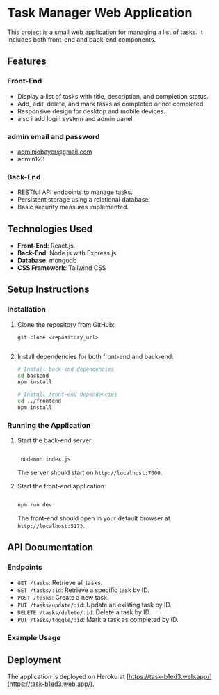 

# Task Manager Web Application

This project is a small web application for managing a list of tasks. It includes both front-end and back-end components.

## Features

### Front-End
- Display a list of tasks with title, description, and completion status.
- Add, edit, delete, and mark tasks as completed or not completed.
- Responsive design for desktop and mobile devices.
- also i add login system and admin panel.

### admin email and password
- adminjobayer@gmail.com
- admin123




### Back-End
- RESTful API endpoints to manage tasks.
- Persistent storage using a relational database.
- Basic security measures implemented.

## Technologies Used

- **Front-End**: React.js.
- **Back-End**: Node.js with Express.js
- **Database**: mongodb
- **CSS Framework**: Tailwind CSS

## Setup Instructions

### Installation

1. Clone the repository from GitHub:

   ```
   git clone <repository_url>
  
   ```

2. Install dependencies for both front-end and back-end:

   ```bash
   # Install back-end dependencies
   cd backend
   npm install

   # Install front-end dependencies
   cd ../frontend
   npm install
   ```



### Running the Application

1. Start the back-end server:

   ```bash
   
    nodemon index.js
   ```

   The server should start on `http://localhost:7000`.

2. Start the front-end application:

   ```bash
   
   npm run dev
   ```

   The front-end should open in your default browser at `http://localhost:5173`.

## API Documentation

### Endpoints

- `GET /tasks`: Retrieve all tasks.
- `GET /tasks/:id`: Retrieve a specific task by ID.
- `POST /tasks`: Create a new task.
- `PUT /tasks/update/:id`: Update an existing task by ID.
- `DELETE /tasks/delete/:id`: Delete a task by ID.
- `PUT /tasks/toggle/:id`: Mark a task as completed by ID.


### Example Usage


## Deployment

The application is deployed on Heroku at [https://task-b1ed3.web.app/](https://task-b1ed3.web.app/).

